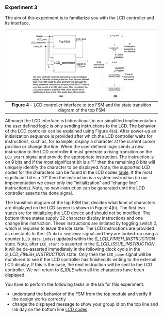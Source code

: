 ### Experiment 3

The aim of this experiment is to familiarize you with the LCD controller and its interface.

| ![](top-fsm-lcd.png) |
|:--:|
|**Figure 4** - LCD controller interface to top FSM and the state transition diagram of the top FSM|
<a name="top-fsm-lcd"></a>
 
Although the LCD interface is bidirectional, in our simplified implementation the user defined logic is only sending instructions to the LCD. The behavior of the LCD controller can be explained using Figure 4(a). After power-up an initialization sequence is provided after which the LCD controller waits for instructions, such as, for example, display a character at the current cursor position or change the line. When the user defined logic sends a new instruction to the LCD controller it must generate a rising transition on the `LCD_start` signal and provide the appropriate instruction. The instruction is on 9 bits and if the most significant bit is a “1” then the remaining 8 bits will uniquely identify the character to be displayed. Note, the supported LCD codes for the characters can be found in the LCD codes [table](../../lcd-codes.md). If the most significant bit is a “0” then the instruction is a system instruction (in our implementation we cover only the “initialization” and “change line” instructions). Note, no new instruction can be generated until the LCD controller asserts the done signal. 

The transition diagram of the top FSM that decides what kind of characters are displayed on the LCD screen is shown in Figure 4(b). The first two states are for initializing the LCD device and should not be modified. The bottom three states supply 32 character display instructions and one change line instruction. These instructions are initiated by toggling switch 0, which is required to leave the idle state. The LCD instructions are provided as constants to the `LCD_data_sequence` signal and they are looked-up using a counter (`LCD_data_index`) updated within the *S\_LCD\_FINISH\_INSTRUCTION* state. Note, after `LCD_start` is asserted in the *S\_LCD\_ISSUE\_INSTRUCTION*, it will be de-asserted immediately in the following clock cycle in the *S\_LCD\_FINISH_INSTRUCTION* state. Only then the `LCD_done` signal will be monitored to see if the LCD controller has finished its writing to the external LCD display. If this is the case, the next instruction will be sent to the LCD controller. We will return to *S\_IDLE* when all the characters have been displayed.

You have to perform the following tasks in the lab for this experiment:

* understand the behavior of the FSM from the top module and verify if the design works correctly
* change the displayed message to show your group id on the top line and lab day on the bottom line [LCD codes](../../lcd-codes.md)
